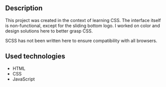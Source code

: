 ## Description

This project was created in the context of learning CSS. The interface itself is non-functional, except for the sliding bottom logo. I worked on color and design solutions here to better grasp CSS.

SCSS has not been written here to ensure compatibility with all browsers.

## Used technologies

* HTML
* CSS
* JavaScript